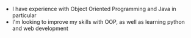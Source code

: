 - I have experience with Object Oriented Programming and Java in particular
- I'm looking to improve my skills with OOP, as well as learning python and web development

<!---
OmarAshraf-02/OmarAshraf-02 is a ✨ special ✨ repository because its `README.md` (this file) appears on your GitHub profile.
You can click the Preview link to take a look at your changes.
--->
